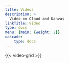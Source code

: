```yaml
---
title: Videos
description: >
  Video on Cloud and Kanvas
linkTitle: Video
type: docs
menu: {main: {weight: 2}}
cascade: 
    type: docs
---
```


{{< video-grid >}}
